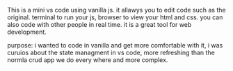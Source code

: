 This is a mini vs code using vanilla js. it allawys you to edit code such as the original. terminal to run your js, browser to view your html and css. you can also code with other people in real time. it is a great tool for web development.

purpose: i wanted to code in vanilla and get more comfortable with it, i was curuios about the state managment in vs code, more refreshing than the normla crud app we do every where and more complex.
